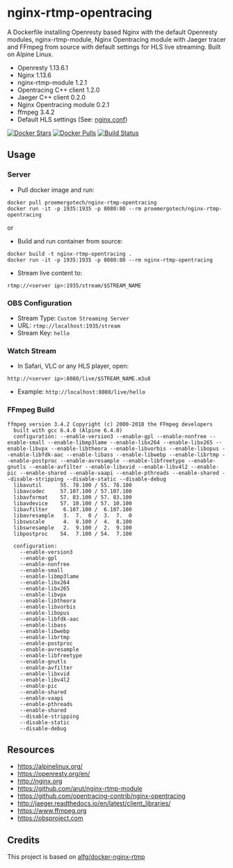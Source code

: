 # nginx-rtmp-opentracing
A Dockerfile installing Openresty based Nginx with the default Openresty modules, nginx-rtmp-module, Nginx Opentracing module with Jaeger tracer
and FFmpeg from source with default settings for HLS live streaming. Built on Alpine Linux.

* Openresty 1.13.6.1
* Nginx 1.13.6
* nginx-rtmp-module 1.2.1
* Opentracing C++ client 1.2.0
* Jaeger C++ client 0.2.0
* Nginx Opentracing module 0.2.1
* ffmpeg 3.4.2
* Default HLS settings (See: [nginx.conf](nginx.conf))

[![Docker Stars](https://img.shields.io/docker/stars/proemergotech/nginx-rtmp-opentracing.svg)](https://hub.docker.com/r/proemergotech/nginx-rtmp-opentracing/)
[![Docker Pulls](https://img.shields.io/docker/pulls/proemergotech/nginx-rtmp-opentracing.svg)](https://hub.docker.com/r/proemergotech/nginx-rtmp-opentracing/)
[![Build Status](https://travis-ci.org/proemergotech/nginx-rtmp-opentracing.svg?branch=master)](https://hub.docker.com/r/proemergotech/nginx-rtmp-opentracing)

## Usage

### Server
* Pull docker image and run:
```
docker pull proemergotech/nginx-rtmp-opentracing
docker run -it -p 1935:1935 -p 8080:80 --rm proemergotech/nginx-rtmp-opentracing
```
or 

* Build and run container from source:
```
docker build -t nginx-rtmp-opentracing .
docker run -it -p 1935:1935 -p 8080:80 --rm nginx-rtmp-opentracing
```

* Stream live content to:
```
rtmp://<server ip>:1935/stream/$STREAM_NAME
```

### OBS Configuration
* Stream Type: `Custom Streaming Server`
* URL: `rtmp://localhost:1935/stream`
* Stream Key: `hello`

### Watch Stream
* In Safari, VLC or any HLS player, open:
```
http://<server ip>:8080/live/$STREAM_NAME.m3u8
```
* Example: `http://localhost:8080/live/hello`


### FFmpeg Build
```
ffmpeg version 3.4.2 Copyright (c) 2000-2018 the FFmpeg developers
  built with gcc 6.4.0 (Alpine 6.4.0)
  configuration: --enable-version3 --enable-gpl --enable-nonfree --enable-small --enable-libmp3lame --enable-libx264 --enable-libx265 --enable-libvpx --enable-libtheora --enable-libvorbis --enable-libopus --enable-libfdk-aac --enable-libass --enable-libwebp --enable-librtmp --enable-postproc --enable-avresample --enable-libfreetype --enable-gnutls --enable-avfilter --enable-libxvid --enable-libv4l2 --enable-pic --enable-shared --enable-vaapi --enable-pthreads --enable-shared --disable-stripping --disable-static --disable-debug
  libavutil      55. 78.100 / 55. 78.100
  libavcodec     57.107.100 / 57.107.100
  libavformat    57. 83.100 / 57. 83.100
  libavdevice    57. 10.100 / 57. 10.100
  libavfilter     6.107.100 /  6.107.100
  libavresample   3.  7.  0 /  3.  7.  0
  libswscale      4.  8.100 /  4.  8.100
  libswresample   2.  9.100 /  2.  9.100
  libpostproc    54.  7.100 / 54.  7.100

  configuration:
    --enable-version3
    --enable-gpl
    --enable-nonfree
    --enable-small
    --enable-libmp3lame
    --enable-libx264
    --enable-libx265
    --enable-libvpx
    --enable-libtheora
    --enable-libvorbis
    --enable-libopus
    --enable-libfdk-aac
    --enable-libass
    --enable-libwebp
    --enable-librtmp
    --enable-postproc
    --enable-avresample
    --enable-libfreetype
    --enable-gnutls
    --enable-avfilter
    --enable-libxvid
    --enable-libv4l2
    --enable-pic
    --enable-shared
    --enable-vaapi
    --enable-pthreads
    --enable-shared
    --disable-stripping
    --disable-static
    --disable-debug
```

## Resources
* https://alpinelinux.org/
* https://openresty.org/en/
* http://nginx.org
* https://github.com/arut/nginx-rtmp-module
* https://github.com/opentracing-contrib/nginx-opentracing
* http://jaeger.readthedocs.io/en/latest/client_libraries/
* https://www.ffmpeg.org
* https://obsproject.com

## Credits

This project is based on [alfg/docker-nginx-rtmp](https://github.com/alfg/docker-nginx-rtmp)
